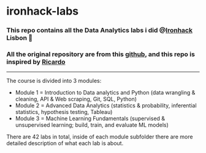 # ironhack-labs
### This repo contains all the Data Analytics labs i did @[Ironhack](https://www.ironhack.com/en) Lisbon 💙
### All the original repository are from this [github](https://github.com/ta-data-lis?tab=repositories), and this repo is inspired by [Ricardo](https://github.com/ricardozacarias/ironhack-labs)

-----------
The course is divided into 3 modules:
- Module 1 = Introduction to Data analytics and Python (data wrangling & cleaning, API & Web scraping, Git, SQL, Python)
- Module 2 = Advanced Data Analytics (statistics & probability, inferential statistics, hypothesis testing, Tableau)
- Module 3 = Machine Learning Fundamentals (supervised & unsupervised learning; build, train, and evaluate ML models)

There are 42 labs in total, inside of each module subfolder there are more detailed description of what each lab is about.
